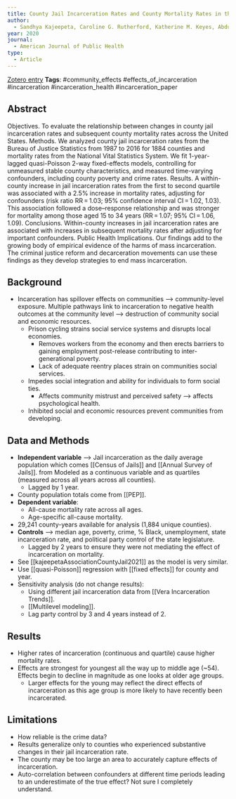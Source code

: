 ```yaml
---
title: County Jail Incarceration Rates and County Mortality Rates in the United States, 1987–2016
author:
  - Sandhya Kajeepeta, Caroline G. Rutherford, Katherine M. Keyes, Abdulrahman M. El-Sayed, Seth J. Prins
year: 2020
journal:
  - American Journal of Public Health
type:
  - Article
---
```

[Zotero entry](zotero://select/items/@kajeepetaCountyJailIncarceration2020)
**Tags**: #community_effects #effects_of_incarceration #incarceration #incarceration_health #incarceration_paper 
## Abstract

Objectives. To evaluate the relationship between changes in county jail incarceration rates and subsequent county mortality rates across the United States. Methods. We analyzed county jail incarceration rates from the Bureau of Justice Statistics from 1987 to 2016 for 1884 counties and mortality rates from the National Vital Statistics System. We fit 1-year-lagged quasi-Poisson 2-way fixed-effects models, controlling for unmeasured stable county characteristics, and measured time-varying confounders, including county poverty and crime rates. Results. A within-county increase in jail incarceration rates from the first to second quartile was associated with a 2.5% increase in mortality rates, adjusting for confounders (risk ratio RR = 1.03; 95% confidence interval CI = 1.02, 1.03). This association followed a dose–response relationship and was stronger for mortality among those aged 15 to 34 years (RR = 1.07; 95% CI = 1.06, 1.09). Conclusions. Within-county increases in jail incarceration rates are associated with increases in subsequent mortality rates after adjusting for important confounders. Public Health Implications. Our findings add to the growing body of empirical evidence of the harms of mass incarceration. The criminal justice reform and decarceration movements can use these findings as they develop strategies to end mass incarceration.

## Background

* Incarceration has spillover effects on communities --> community-level exposure. Multiple pathways link to incarceration to negative health outcomes at the community level --> destruction of community social and economic resources.
	* Prison cycling strains social service systems and disrupts local economies.
		* Removes workers from the economy and then erects barriers to gaining employment post-release contributing to inter-generational poverty.
		* Lack of adequate reentry places strain on communities social services.
	* Impedes social integration and ability for individuals to form social ties.
		* Affects community mistrust and perceived safety --> affects psychological health.
	* Inhibited social and economic resources prevent communities from developing.

## Data and Methods

* **Independent variable** --> Jail incarceration as the daily average population which comes [[Census of Jails]] and [[Annual Survey of Jails]]. from Modeled as a continuous variable and as quartiles (measured across all years across all counties).
	* Lagged by 1 year.
* County population totals come from [[PEP]].
* **Dependent variable**:
	* All-cause mortality rate across all ages.
	* Age-specific all-cause mortality.
* 29,241 county-years available for analysis (1,884 unique counties).
* **Controls** --> median age, poverty, crime, % Black, unemployment, state incarceration rate, and political party control of the state legislature.
	* Lagged by 2 years to ensure they were not mediating the effect of incarceration on mortality.
* See [[kajeepetaAssociationCountyJail2021]] as the model is very similar.
* Use [[quasi-Poisson]] regression with [[fixed effects]] for county and year.
* Sensitivity analysis (do not change results):
	* Using different jail incarceration data from [[Vera Incarceration Trends]].
	* [[Multilevel modeling]].
	* Lag party control by 3 and 4 years instead of 2.

## Results

* Higher rates of incarceration (continuous and quartile) cause higher mortality rates.
* Effects are strongest for youngest all the way up to middle age (~54). Effects begin to decline in magnitude as one looks at older age groups.
	* Larger effects for the young may reflect the direct effects of incarceration as this age group is more likely to have recently been incarcerated.

## Limitations

* How reliable is the crime data?
* Results generalize only to counties who experienced substantive changes in their jail incarceration rate.
* The county may be too large an area to accurately capture effects of incarceration.
* Auto-correlation between confounders at different time periods leading to an underestimate of the true effect? Not sure I completely understand.
